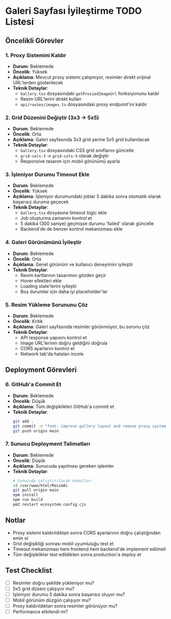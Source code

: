 # Galeri Sayfası İyileştirme TODO Listesi

## Öncelikli Görevler

### 1. Proxy Sistemini Kaldır
- **Durum**: Beklemede
- **Öncelik**: Yüksek
- **Açıklama**: Mevcut proxy sistemi çalışmıyor, resimler direkt orijinal URL'lerden gösterilecek
- **Teknik Detaylar**:
  - `Gallery.tsx` dosyasındaki `getProxiedImageUrl` fonksiyonunu kaldır
  - Resim URL'lerini direkt kullan
  - `api/routes/images.ts` dosyasındaki proxy endpoint'ini kaldır

### 2. Grid Düzenini Değiştir (3x3 → 5x5)
- **Durum**: Beklemede
- **Öncelik**: Orta
- **Açıklama**: Galeri sayfasında 3x3 grid yerine 5x5 grid kullanılacak
- **Teknik Detaylar**:
  - `Gallery.tsx` dosyasındaki CSS grid sınıflarını güncelle
  - `grid-cols-3` → `grid-cols-5` olarak değiştir
  - Responsive tasarım için mobil görünümü ayarla

### 3. İşleniyor Durumu Timeout Ekle
- **Durum**: Beklemede
- **Öncelik**: Yüksek
- **Açıklama**: İşleniyor durumundaki joblar 5 dakika sonra otomatik olarak başarısız duruma geçecek
- **Teknik Detaylar**:
  - `Gallery.tsx` dosyasına timeout logic ekle
  - Job oluşturma zamanını kontrol et
  - 5 dakika (300 saniye) geçmişse durumu 'failed' olarak güncelle
  - Backend'de de benzer kontrol mekanizması ekle

### 4. Galeri Görünümünü İyileştir
- **Durum**: Beklemede
- **Öncelik**: Orta
- **Açıklama**: Genel görünüm ve kullanıcı deneyimini iyileştir
- **Teknik Detaylar**:
  - Resim kartlarının tasarımını gözden geçir
  - Hover efektleri ekle
  - Loading state'lerini iyileştir
  - Boş durumlar için daha iyi placeholder'lar

### 5. Resim Yükleme Sorununu Çöz
- **Durum**: Beklemede
- **Öncelik**: Kritik
- **Açıklama**: Galeri sayfasında resimler görünmüyor, bu sorunu çöz
- **Teknik Detaylar**:
  - API response yapısını kontrol et
  - Image URL'lerinin doğru geldiğini doğrula
  - CORS ayarlarını kontrol et
  - Network tab'da hataları incele

## Deployment Görevleri

### 6. GitHub'a Commit Et
- **Durum**: Beklemede
- **Öncelik**: Düşük
- **Açıklama**: Tüm değişiklikleri GitHub'a commit et
- **Teknik Detaylar**:
  ```bash
  git add .
  git commit -m "feat: improve gallery layout and remove proxy system"
  git push origin main
  ```

### 7. Sunucu Deployment Talimatları
- **Durum**: Beklemede
- **Öncelik**: Düşük
- **Açıklama**: Sunucuda yapılması gereken işlemler
- **Teknik Detaylar**:
  ```bash
  # Sunucuda çalıştırılacak komutlar:
  cd /var/www/html/ResimAi
  git pull origin main
  npm install
  npm run build
  pm2 restart ecosystem.config.cjs
  ```

## Notlar
- Proxy sistemi kaldırıldıktan sonra CORS ayarlarının doğru çalıştığından emin ol
- Grid değişikliği sonrası mobil uyumluluğu test et
- Timeout mekanizması hem frontend hem backend'de implement edilmeli
- Tüm değişiklikler test edildikten sonra production'a deploy et

## Test Checklist
- [ ] Resimler doğru şekilde yükleniyor mu?
- [ ] 5x5 grid düzeni çalışıyor mu?
- [ ] İşleniyor durumu 5 dakika sonra başarısız oluyor mu?
- [ ] Mobil görünüm düzgün çalışıyor mu?
- [ ] Proxy kaldırıldıktan sonra resimler görünüyor mu?
- [ ] Performance etkilendi mi?